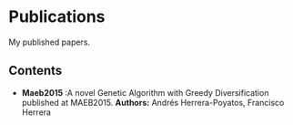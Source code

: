# Publications

My published papers.

## Contents

- **Maeb2015** :A novel Genetic Algorithm with Greedy Diversification published at MAEB2015. **Authors:** Andrés Herrera-Poyatos, Francisco Herrera
